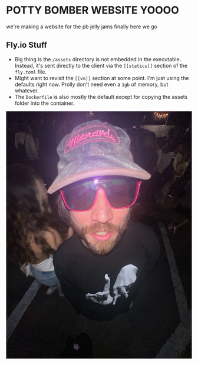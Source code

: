 # POTTY BOMBER WEBSITE YOOOO

we're making a website for the pb jelly jams finally here we go

## Fly.io Stuff

- Big thing is the `/assets` directory is not embedded in the executable. Instead, it's sent directly to the client via the `[[statics]]` section of the `fly.toml` file.
- Might want to revisit the `[[vm]]` section at some point. I'm just using the defaults right now. Prolly don't need even a `1gb` of memory, but whatever.
- The `Dockerfile` is also mostly the default except for copying the assets folder into the container.

![Iconic Potty Bomber sighting](/assets/iconic-pb.jpg)
